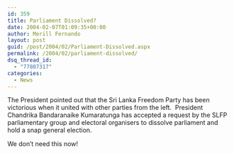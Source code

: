 ```yaml
---
id: 359
title: Parliament Dissolved?
date: 2004-02-07T01:09:35+00:00
author: Merill Fernando
layout: post
guid: /post/2004/02/Parliament-Dissolved.aspx
permalink: /2004/02/parliament-dissolved/
dsq_thread_id:
  - "77807317"
categories:
  - News
---
```

<body xmlns="http://www.w3.org/1999/xhtml">
    <div class="Section1">
        <p class="MsoNormal">
            The President pointed out that the Sri Lanka Freedom Party has been victorious when
            it united with other parties from the left.&#160; President Chandrika Bandaranaike
            Kumaratunga has accepted a request by the SLFP parliamentary group and electoral organisers
            to dissolve parliament and hold a snap general election.
        </p>
        <p class="MsoNormal">
            We don&rsquo;t need this now!
        </p>
    </div>
</body>